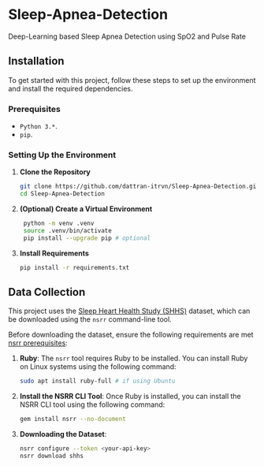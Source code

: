 # Sleep-Apnea-Detection

Deep-Learning based Sleep Apnea Detection using SpO2 and Pulse Rate

## Installation

To get started with this project, follow these steps to set up the environment and install the required dependencies.

### Prerequisites

- `Python 3.*`.
- `pip`.

### Setting Up the Environment

1. **Clone the Repository**

    ```bash
    git clone https://github.com/dattran-itrvn/Sleep-Apnea-Detection.git
    cd Sleep-Apnea-Detection
    ```

2. **(Optional) Create a Virtual Environment**

   ```bash
    python -m venv .venv
    source .venv/bin/activate
    pip install --upgrade pip # optional
   ```

3. **Install Requirements**

    ```bash
    pip install -r requirements.txt
    ```

## Data Collection

This project uses the [Sleep Heart Health Study (SHHS)](https://sleepdata.org/datasets/shhs) dataset, which can be downloaded using the `nsrr` command-line tool.

Before downloading the dataset, ensure the following requirements are met [nsrr prerequisites](https://github.com/nsrr/nsrr-gem/blob/master/README.md#prerequisites):

1. **Ruby**: The `nsrr` tool requires Ruby to be installed. You can install Ruby on Linux systems using the following command:

    ```bash
    sudo apt install ruby-full # if using Ubuntu
    ```

2. **Install the NSRR CLI Tool**: Once Ruby is installed, you can install the NSRR CLI tool using the following command:

    ```bash
    gem install nsrr --no-document
    ```

3. **Downloading the Dataset**:

    ```bash
    nsrr configure --token <your-api-key>
    nsrr download shhs
    ```
